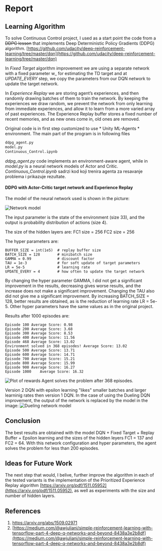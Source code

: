 # Report

## Learning Algorithm

To solve Continuous Control project, I used as a start point the code from a ~~DDPG lesson~~ that implements Deep Deterministic Policy Gradients (DDPG) algorithm.
[https://github.com/udacity/deep-reinforcement-learning/tree/master/dqn](https://github.com/udacity/deep-reinforcement-learning/tree/master/dqn) 

In *Fixed Target* algorithm improvement we are using a separate network with a fixed parameter w_ for estimating the TD target and at *UPDATE_EVERY* step, we copy the parameters from our DQN network to update the target network.

In *Experience Replay* we are storing agent’s experiences, and then randomly drawing batches of them to train the network. By keeping the experiences we draw random, we prevent the network from only learning from immediate experiences, and allow it to learn from a more varied array of past experiences. The Experience Replay buffer stores a fixed number of recent memories, and as new ones come in, old ones are removed.

Original code is in first step customized to use * Unity ML-Agents * environment. The main part of the program is in following files

```Python
ddpg_agent.py
model.py
Continuous_Control.ipynb
```

*ddpg_agent.py* code implements an environment-aware agent, while in *model.py* is a neural network models of Actor and Critic.
*Continuous_Control.ipynb* sadrzi kod koji trenira agenta za resavanje problema i prikazuje rezultate.

#### DDPG with Actor-Critic target network and Experience Replay
The model of the neural network used is shown in the picture:

![Network model](./Images/dqn+ft+rb.png  "Network model")

The input parameter is the state of the environment (size 33), and the output is probability distribution of actions (size 4).

The size of the hidden layers are:
FC1 size = 256
FC2 size = 256

The hyper parameters are: 

	BUFFER_SIZE = int(1e5)  # replay buffer size
	BATCH_SIZE = 128        # minibatch size
	GAMMA = 0.99            # discount factor
	TAU = 1e-3              # for soft update of target parameters
	LR = 5e-5               # learning rate 
	UPDATE_EVERY = 4        # how often to update the target network


By changing the hyper parameter GAMMA, I did not get a significant improvement in the results, decreasing gives worse results, and the increase does not make a significant improvement.
Changing the TAU also did not give me a significant improvement.
By increasing BATCH_SIZE = 128, better results are obtained, as is the reduction of learning rate LR = 5e-5.
Other hyper parameters have the same values as in the original project.

Results after 1000 episodes are:

	Episode 100	Average Score: 0.98
	Episode 200	Average Score: 3.68
	Episode 300	Average Score: 8.53
	Episode 400	Average Score: 11.56
	Episode 468	Average Score: 13.02
	Environment solved in 368 episodes!	Average Score: 13.02
	Episode 500	Average Score: 13.71
	Episode 600	Average Score: 14.71
	Episode 700	Average Score: 15.21
	Episode 800	Average Score: 15.99
	Episode 900	Average Score: 16.27
	Episode 1000	Average Score: 16.32

![Plot of rewards](./Images/dqn+ft+rb-results.png  "Plot of rewards")
Agent solves the problem after 368 episodes.

Version 2 DQN with epsilon learning "likes" smaller batches and larger learninig rates then version 1 DQN. 
In the case of using the Dueling DQN improvement, the output of the network is replaced by the model in the image:
![Dueling network model](./Images/duelin_dqn.png  "Dueling network model")

## Conclusion

The best results are obtained with the model
DQN + Fixed Target + Replay Buffer + Epsilon learning and the sizes of the hidden leyers FC1 = 137 and FC2 = 64. With this network configuration and hyper parameters, the agent solves the problem for less than 200 episodes.

## Ideas for Future Work 	
The next step that would, I belive, further improve the algorithm in each of the tested variants is the implementation of the Prioritized Experience Replay algorithm [https://arxiv.org/pdf/1511.05952](https://arxiv.org/pdf/1511.05952), as well as experiments with the size and number of hidden layers.

## References

1. https://arxiv.org/abs/1509.02971
2.  [https://medium.com/@awjuliani/simple-reinforcement-learning-with-tensorflow-part-4-deep-q-networks-and-beyond-8438a3e2b8df](https://medium.com/@awjuliani/simple-reinforcement-learning-with-tensorflow-part-4-deep-q-networks-and-beyond-8438a3e2b8df) 